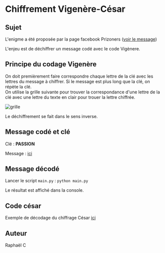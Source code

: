 
# Chiffrement Vigenère-César


## Sujet

L'enigme a été proposée par la page facebook Prizoners ([voir le message](https://www.facebook.com/PrizonersGrenoble/photos/a.365401677154321.1073741829.363286627365826/560102444350909/))

L'enjeu est de déchiffrer un message codé avec le code Vigènere.


## Principe du codage Vigenère

On doit premièrement faire correspondre chaque lettre de la clé avec les lettres du message à chiffrer. Si le message est plus long que la clé, on répète la clé.  
On utilise la grille suivante pour trouver la correspondance d'une lettre de la clé avec une lettre du texte en clair pour trouer la lettre chiffrée.

![grille](http://cryptotpe.free.fr/vigenere1.png)

Le déchiffrement se fait dans le sens inverse.


## Message codé et clé

Clé : **PASSION**

Message : [ici](message.txt)


## Message décodé

Lancer le script `main.py` :
`python main.py`

Le résultat est affiché dans la console.


## Code césar

Exemple de décodage du chiffrage César [ici](cesar.py)


## Auteur

Raphaël C

